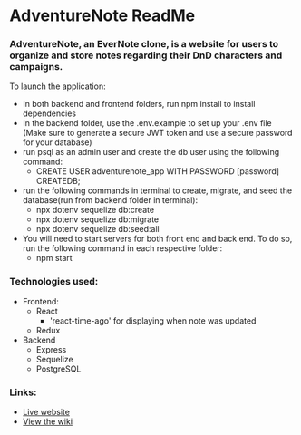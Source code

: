 # AdventureNote ReadMe

### AdventureNote, an EverNote clone, is a website for users to organize and store notes regarding their DnD characters and campaigns.

To launch the application:
  - In both backend and frontend folders, run npm install to install dependencies
  - In the backend folder, use the .env.example to set up your .env file (Make sure to generate a secure JWT token and use a secure password for your database)
  - run psql as an admin user and create the db user using the following command:
    - CREATE USER adventurenote_app WITH PASSWORD [password] CREATEDB;
  - run the following commands in terminal to create, migrate, and seed the database(run from backend folder in terminal):
    - npx dotenv sequelize db:create
    - npx dotenv sequelize db:migrate
    - npx dotenv sequelize db:seed:all
  - You will need to start servers for both front end and back end. To do so, run the following command in each respective folder:
    - npm start

### Technologies used:
  - Frontend:
    - React
      - 'react-time-ago' for displaying when note was updated 
    - Redux
  - Backend
    - Express
    - Sequelize
    - PostgreSQL

### Links:
  - [Live website](https://adventurenote.herokuapp.com/)
  - [View the wiki](https://github.com/AndrewPMurray/AdventureNote/wiki)
